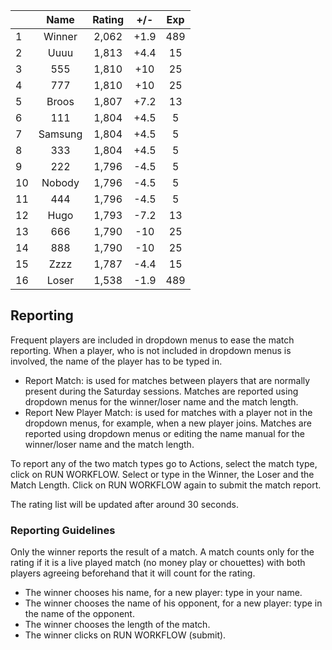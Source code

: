 | |Name|Rating|+/-|Exp|
|-|:--:|:----:|:-:|:-:|
|1|Winner|2,062|+1.9|489|
|2|Uuuu|1,813|+4.4|15|
|3|555|1,810|+10|25|
|4|777|1,810|+10|25|
|5|Broos|1,807|+7.2|13|
|6|111|1,804|+4.5|5|
|7|Samsung|1,804|+4.5|5|
|8|333|1,804|+4.5|5|
|9|222|1,796|-4.5|5|
|10|Nobody|1,796|-4.5|5|
|11|444|1,796|-4.5|5|
|12|Hugo|1,793|-7.2|13|
|13|666|1,790|-10|25|
|14|888|1,790|-10|25|
|15|Zzzz|1,787|-4.4|15|
|16|Loser|1,538|-1.9|489|

 

## Reporting

Frequent players are included in dropdown menus to ease the match reporting.
When a player, who is not included in dropdown menus is involved, the name of the player has to be typed in.

- Report Match:  is used for matches between players that are normally present during the Saturday sessions.
Matches are reported using dropdown menus for the winner/loser name and the match length.
- Report New Player Match:  is used for matches with a player not in the dropdown menus, for example, when a new player joins.
Matches are reported using dropdown menus or editing the name manual for the winner/loser name and the match length.

To report any of the two match types go to Actions, select the match type, click on RUN WORKFLOW.
Select or type in the Winner, the Loser and the Match Length.
Click on RUN WORKFLOW again to submit the match report.

The rating list will be updated after around 30 seconds.

### Reporting Guidelines

Only the winner reports the result of a match.
A match counts only for the rating if it is a live played match (no money play or chouettes)
with both players agreeing beforehand that it will count for the rating.

- The winner chooses his name, for a new player: type in your name.
- The winner chooses the name of his opponent, for a new player: type in the name of the opponent.
- The winner chooses the length of the match.
- The winner clicks on RUN WORKFLOW (submit).
